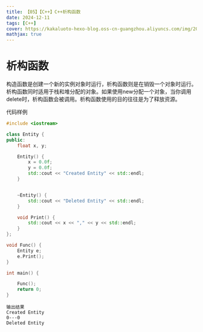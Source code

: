```yaml
---
title: 【05】【C++】C++析构函数
date: 2024-12-11
tags: [C++]
cover: https://kakaluoto-hexo-blog.oss-cn-guangzhou.aliyuncs.com/img/2021_02_14_3.webp
mathjax: true
---
```


# 析构函数

构造函数是创建一个新的实例对象时运行，析构函数则是在销毁一个对象时运行。析构函数同时适用于栈和堆分配的对象。如果使用new分配一个对象，当你调用delete时，析构函数会被调用。析构函数使用的目的往往是为了释放资源。

代码样例

```c++
#include <iostream>

class Entity {
public:
    float x, y;

    Entity() {
        x = 0.0f;
        y = 0.0f;
        std::cout << "Created Entity" << std::endl;
    }


    ~Entity() {
        std::cout << "Deleted Entity" << std::endl;
    }

    void Print() {
        std::cout << x << "," << y << std::endl;
    }
};

void Func() {
    Entity e;
    e.Print();
}

int main() {

    Func();
    return 0;
}

```

```
输出结果
Created Entity
0---0
Deleted Entity
```



